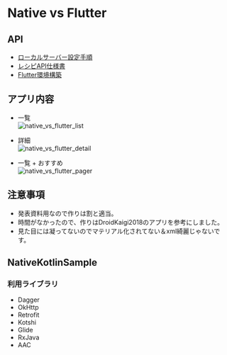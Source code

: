 # Native vs Flutter
## API
- [ローカルサーバー設定手順](https://github.com/nyanc0/Android/wiki/ローカルサーバー設定手順)
- [レシピAPI仕様書](https://github.com/nyanc0/Android/wiki/レシピAPI仕様書)
- [Flutter環境構築](https://qiita.com/mkosuke/items/7957e71968aefc6558be)

## アプリ内容
- 一覧  
![native_vs_flutter_list](https://github.com/nyanc0/Android/blob/image/gifs/native_vs_flutter_list.gif)

- 詳細  
![native_vs_flutter_detail](https://github.com/nyanc0/Android/blob/image/gifs/native_vs_flutter_detail.gif)

- 一覧 + おすすめ  
![native_vs_flutter_pager](https://github.com/nyanc0/Android/blob/image/gifs/native_vs_flutter_pager.gif)

## 注意事項
- 発表資料用なので作りは割と適当。
- 時間がなかったので、作りはDroidKaigi2018のアプリを参考にしました。
- 見た目には凝ってないのでマテリアル化されてない＆xml綺麗じゃないです。

## NativeKotlinSample
### 利用ライブラリ
- Dagger
- OkHttp
- Retrofit
- Kotshi
- Glide
- RxJava
- AAC
